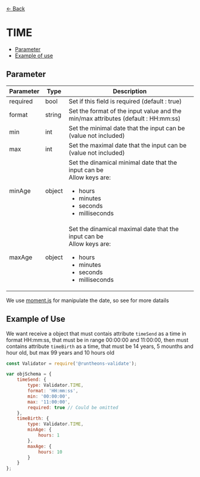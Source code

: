 [<- Back](https://github.com/iamousseni/runtheons-validate#type)

# TIME

- [Parameter](https://github.com/iamousseni/runtheons-validate/tree/master/doc/time.md#parameter)
- [Example of use](https://github.com/iamousseni/runtheons-validate/tree/master/doc/time.md#example-of-use)

## Parameter

| Parameter | Type   | Description                                                                                                                                           |
| --------- | ------ | ----------------------------------------------------------------------------------------------------------------------------------------------------- |
| required  | bool   | Set if this field is required (default : true)                                                                                                        |
| format    | string | Set the format of the input value and the min/max attributes (default : HH:mm:ss)                                                                     |
| min       | int    | Set the minimal date that the input can be (value not included)                                                                                       |
| max       | int    | Set the maximal date that the input can be (value not included)                                                                                       |
| minAge    | object | Set the dinamical minimal date that the input can be <br>Allow keys are: <ul><li>hours</li><li>minutes</li><li>seconds</li><li>milliseconds</li></ul> |
| maxAge    | object | Set the dinamical maximal date that the input can be <br>Allow keys are: <ul><li>hours</li><li>minutes</li><li>seconds</li><li>milliseconds</li></ul> |

We use [moment.js](https://momentjs.com/docs/#/manipulating/ 'moment.js') for manipulate the date, so see for more datails

## Example of Use

We want receive a object that must contais attribute `timeSend` as a time in format HH:mm:ss, that must be in range 00:00:00 and 11:00:00, then must contains attribute `timeBirth` as a time, that must be 14 years, 5 mounths and hour old, but max 99 years and 10 hours old

```javascript
const Validator = require('@runtheons-validate');

var objSchema = {
	timeSend: {
		type: Validator.TIME,
		format: 'HH:mm:ss',
		min: '00:00:00',
		max: '11:00:00',
		required: true // Could be omitted
	},
	timeBirth: {
		type: Validator.TIME,
		minAge: {
			hours: 1
		},
		maxAge: {
			hours: 10
		}
	}
};
```
